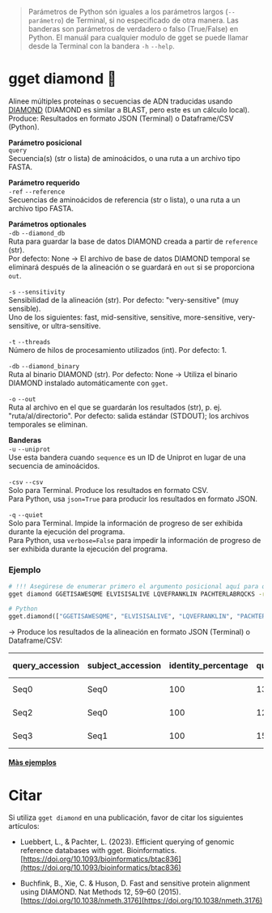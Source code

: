 > Parámetros de Python són iguales a los parámetros largos (`--parámetro`) de Terminal, si no especificado de otra manera. Las banderas son parámetros de verdadero o falso (True/False) en Python. El manuál para cualquier modulo de gget se puede llamar desde la Terminal con la bandera `-h` `--help`.  
# gget diamond 💎
Alinee múltiples proteínas o secuencias de ADN traducidas usando [DIAMOND](https://www.nature.com/articles/nmeth.3176) (DIAMOND es similar a BLAST, pero este es un cálculo local).       
Produce: Resultados en formato JSON (Terminal) o Dataframe/CSV (Python).  

**Parámetro posicional**  
`query`  
Secuencia(s) (str o lista) de aminoácidos, o una ruta a un archivo tipo FASTA.    

**Parámetro requerido**  
`-ref` `--reference`  
Secuencias de aminoácidos de referencia (str o lista), o una ruta a un archivo tipo FASTA.  

**Parámetros optionales**  
`-db` `--diamond_db`  
Ruta para guardar la base de datos DIAMOND creada a partir de `reference` (str).  
Por defecto: None -> El archivo de base de datos DIAMOND temporal se eliminará después de la alineación o se guardará en `out` si se proporciona `out`.  

`-s` `--sensitivity`  
Sensibilidad de la alineación (str). Por defecto: "very-sensitive" (muy sensible).  
Uno de los siguientes: fast, mid-sensitive, sensitive, more-sensitive, very-sensitive, or ultra-sensitive.    

`-t` `--threads`  
Número de hilos de procesamiento utilizados (int). Por defecto: 1.  

`-db` `--diamond_binary`  
Ruta al binario DIAMOND (str). Por defecto: None -> Utiliza el binario DIAMOND instalado automáticamente con `gget`.  

`-o` `--out`   
Ruta al archivo en el que se guardarán los resultados (str), p. ej. "ruta/al/directorio". Por defecto: salida estándar (STDOUT); los archivos temporales se eliminan.    

**Banderas**  
`-u` `--uniprot`  
Use esta bandera cuando `sequence` es un ID de Uniprot en lugar de una secuencia de aminoácidos.      

`-csv` `--csv`  
Solo para Terminal. Produce los resultados en formato CSV.    
Para Python, usa `json=True` para producir los resultados en formato JSON.  

`-q` `--quiet`   
Solo para Terminal. Impide la información de progreso de ser exhibida durante la ejecución del programa.  
Para Python, usa `verbose=False` para impedir la información de progreso de ser exhibida durante la ejecución del programa.  

### Ejemplo
```bash
# !!! Asegúrese de enumerar primero el argumento posicional aquí para que no se agregue como secuencia de referencia
gget diamond GGETISAWESQME ELVISISALIVE LQVEFRANKLIN PACHTERLABRQCKS -ref GGETISAWESQMEELVISISALIVELQVEFRANKLIN PACHTERLABRQCKS
```
```python
# Python
gget.diamond(["GGETISAWESQME", "ELVISISALIVE", "LQVEFRANKLIN", "PACHTERLABRQCKS"], reference=["GGETISAWESQMEELVISISALIVELQVEFRANKLIN", "PACHTERLABRQCKS"])
```
&rarr; Produce los resultados de la alineación en formato JSON (Terminal) o Dataframe/CSV:  

|query_accession|subject_accession|identity_percentage|query_seq_length|subject_seq_length|length|mismatches|gap_openings|query_start|query_end|subject_start|subject_end|e-value |bit_score|
|---------------|-----------------|-------------------|----------------|------------------|------|----------|------------|-----------|---------|-------------|-----------|--------|---------|
|Seq0           |Seq0             |100                |13              |37                |13    |0         |0           |1          |13       |1            |13         |2.82e-09|30.8     |
|Seq2           |Seq0             |100                |12              |37                |12    |0         |0           |1          |12       |26           |37         |4.35e-08|27.7     |
|Seq3           |Seq1             |100                |15              |15                |15    |0         |0           |1          |15       |1            |15         |2.01e-11|36.2     |


#### [Màs ejemplos](https://github.com/pachterlab/gget_examples)

# Citar    
Si utiliza `gget diamond` en una publicación, favor de citar los siguientes artículos:

- Luebbert, L., & Pachter, L. (2023). Efficient querying of genomic reference databases with gget. Bioinformatics. [https://doi.org/10.1093/bioinformatics/btac836](https://doi.org/10.1093/bioinformatics/btac836)

- Buchfink, B., Xie, C. & Huson, D. Fast and sensitive protein alignment using DIAMOND. Nat Methods 12, 59–60 (2015). [https://doi.org/10.1038/nmeth.3176](https://doi.org/10.1038/nmeth.3176)
